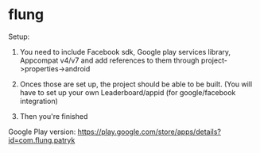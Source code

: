 # flung

Setup:

 1) You need to include Facebook sdk, Google play services library, Appcompat v4/v7 and add references to them through project->properties->android
 
 2) Onces those are set up, the project should be able to be built. (You will have to set up your own Leaderboard/appid (for google/facebook integration)
 
 3) Then you're finished
 
 Google Play version:
 https://play.google.com/store/apps/details?id=com.flung.patryk
